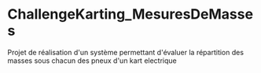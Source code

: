 # ChallengeKarting_MesuresDeMasses
Projet de réalisation d'un système permettant d'évaluer la répartition des masses sous chacun des pneux d'un kart electrique 
